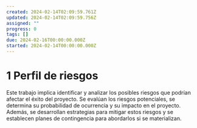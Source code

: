 ```yaml
---
created: 2024-02-14T02:09:59.761Z
updated: 2024-02-14T02:09:59.756Z
assigned: ""
progress: 0
tags: []
due: 2024-02-16T00:00:00.000Z
started: 2024-02-14T00:00:00.000Z
---
```


# 1 Perfil de riesgos

Este trabajo implica identificar y analizar los posibles riesgos que podrían afectar el éxito del proyecto. Se evalúan los riesgos potenciales, se determina su probabilidad de ocurrencia y su impacto en el proyecto. Además, se desarrollan estrategias para mitigar estos riesgos y se establecen planes de contingencia para abordarlos si se materializan.

